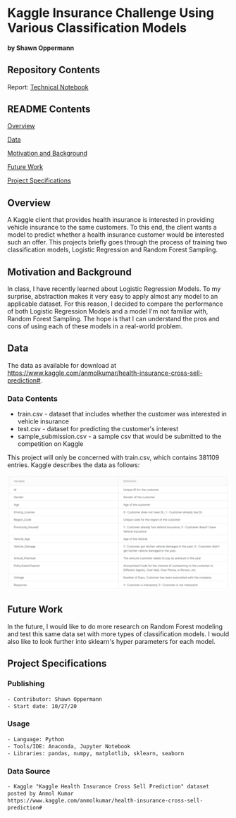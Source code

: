 # Kaggle Insurance Challenge Using Various Classification Models
 
#### by Shawn Oppermann

## Repository Contents

Report: <a href=https://github.com/sopper1/Kaggle-Insurance-Challenge-Using-Various-Classification-Models/blob/master/notebooks/report.ipynb>Technical Notebook </a>

## README Contents

[Overview](https://github.com/sopper1/Kaggle-Insurance-Challenge-Using-Various-Classification-Models#overview)

[Data](https://github.com/sopper1/Kaggle-Insurance-Challenge-Using-Various-Classification-Models#data)

[Motivation and Background](https://github.com/sopper1/Kaggle-Insurance-Challenge-Using-Various-Classification-Models#motivation-and-background)

[Future Work](https://github.com/sopper1/Kaggle-Insurance-Challenge-Using-Various-Classification-Models#future-work)

[Project Specifications](https://github.com/sopper1/Kaggle-Insurance-Challenge-Using-Various-Classification-Models#project-specifications)

## Overview

A Kaggle client that provides health insurance is interested in providing vehicle insurance to the same customers. To this end, the client wants a model to predict whether a health insurance customer would be interested such an offer. This projects briefly goes through the process of training two classification models, Logistic Regression and Random Forest Sampling.

## Motivation and Background

In class, I have recently learned about Logistic Regression Models. To my surprise, abstraction makes it very easy to apply almost any model to an applicable dataset. For this reason, I decided to compare the performance of both Logistic Regression Models and a model I'm not familiar with, Random Forest Sampling. The hope is that I can understand the pros and cons of using each of these models in a real-world problem.

## Data

The data as available for download at https://www.kaggle.com/anmolkumar/health-insurance-cross-sell-prediction#.

### Data Contents
   * train.csv - dataset that includes whether the customer was interested in vehicle insurance
   * test.csv - dataset for predicting the customer's interest
   * sample_submission.csv - a sample csv that would be submitted to the competition on Kaggle
   
This project will only be concerned with train.csv, which contains 381109 entries. Kaggle describes the data as follows:

![train.png](https://github.com/sopper1/Kaggle-Health-Insurance-Cross-Sell-Prediction/blob/master/images/train_desc.png)

## Future Work

In the future, I would like to do more research on Random Forest modeling and test this same data set with more types of classification models. I would also like to look further into sklearn's hyper parameters for each model.

## Project Specifications

### Publishing
    - Contributor: Shawn Oppermann
    - Start date: 10/27/20

### Usage
    - Language: Python
    - Tools/IDE: Anaconda, Jupyter Notebook
    - Libraries: pandas, numpy, matplotlib, sklearn, seaborn

### Data Source
    - Kaggle "Kaggle Health Insurance Cross Sell Prediction" dataset posted by Anmol Kumar
    https://www.kaggle.com/anmolkumar/health-insurance-cross-sell-prediction#